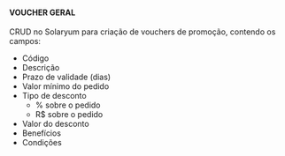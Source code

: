 #### VOUCHER GERAL

CRUD no Solaryum para criação de vouchers de promoção, contendo os campos:

- Código
- Descrição
- Prazo de validade (dias)
- Valor mínimo do pedido
- Tipo de desconto
    - % sobre o pedido
    - R$ sobre o pedido
- Valor do desconto
- Benefícios
- Condições
